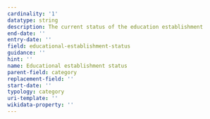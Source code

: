 ```yaml
---
cardinality: '1'
datatype: string
description: The current status of the education establishment
end-date: ''
entry-date: ''
field: educational-establishment-status
guidance: ''
hint: ''
name: Educational establishment status
parent-field: category
replacement-field: ''
start-date: ''
typology: category
uri-template: ''
wikidata-property: ''
---
```

